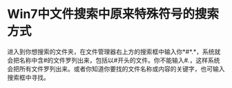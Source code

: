 # Win7中文件搜索中原来特殊符号的搜索方式

进入到你想搜索的文件夹，在文件管理器右上方的搜索框中输入你*#\*.\*，系统就会把名称中含#的文件罗列出来，包括以#开头的文件。你不能输入#*.*，这样系统会把所有文件罗列出来。或者你知道你要找的文件名称或内容的关键字，也可输入搜索框中寻找。
